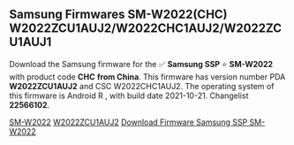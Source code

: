 <h2>Samsung Firmwares SM-W2022(CHC) W2022ZCU1AUJ2/W2022CHC1AUJ2/W2022ZCU1AUJ1</h2>
Download the Samsung firmware for the ✅ <strong>Samsung SSP </strong> ⭐ <strong>SM-W2022</strong> with product code <strong>CHC</strong> <strong> from China</strong>. This firmware has version number PDA <strong>W2022ZCU1AUJ2</strong> and CSC W2022CHC1AUJ2. The operating system of this firmware is Android R , with build date 2021-10-21. Changelist <strong>22566102</strong>.


[SM-W2022](https://samfirm.shop/samsung/model/SM-W2022)
[W2022ZCU1AUJ2](https://samfirm.shop/samsung/pda/W2022ZCU1AUJ2)
[Download Firmware Samsung SSP SM-W2022](https://samfirm.shop/samsung/firmware/475523)
